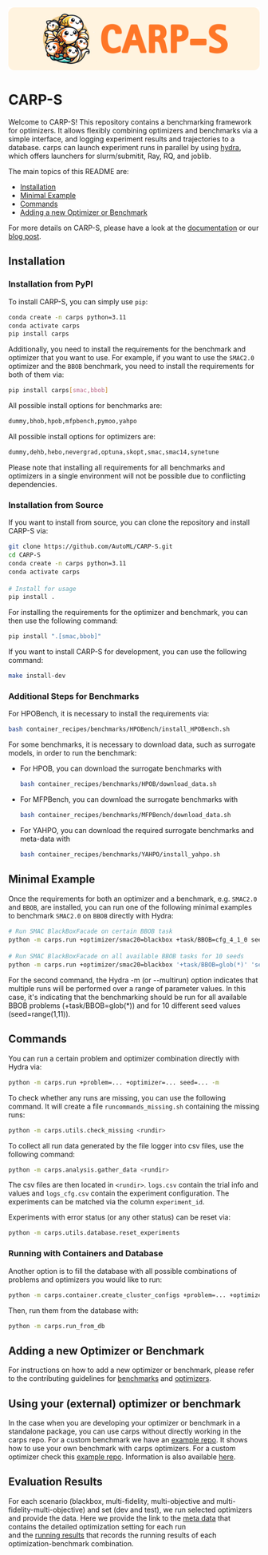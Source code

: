 <img src="docs/images/carps_Logo_wide.png" alt="Logo"/>

# CARP-S
Welcome to CARP-S! 
This repository contains a benchmarking framework for optimizers.
It allows flexibly combining optimizers and benchmarks via a simple interface, and logging experiment results 
and trajectories to a database.
carps can launch experiment runs in parallel by using [hydra](https://hydra.cc), which offers launchers for slurm/submitit, Ray, RQ, and joblib.

The main topics of this README are:
- [Installation](#installation)
- [Minimal Example](#minimal-example)
- [Commands](#commands)
- [Adding a new Optimizer or Benchmark](#adding-a-new-optimizer-or-benchmark)

For more details on CARP-S, please have a look at the 
[documentation](https://AutoML.github.io/CARP-S/latest/) or our [blog post](https://automl.space/carps-a-framework-for-comparing-n-hyperparameter-optimizers-on-m-benchmarks/).

## Installation

### Installation from PyPI

To install CARP-S, you can simply use `pip`:

```bash
conda create -n carps python=3.11
conda activate carps
pip install carps
```

Additionally, you need to install the requirements for the benchmark and optimizer that you want to use.
For example, if you want to use the `SMAC2.0` optimizer and the `BBOB` benchmark, you need to install the
requirements for both of them via:

```bash
pip install carps[smac,bbob]
```

All possible install options for benchmarks are:
```bash
dummy,bhob,hpob,mfpbench,pymoo,yahpo
```

All possible install options for optimizers are:
```bash
dummy,dehb,hebo,nevergrad,optuna,skopt,smac,smac14,synetune
```

Please note that installing all requirements for all benchmarks and optimizers in a single 
environment will not be possible due to conflicting dependencies.

### Installation from Source

If you want to install from source, you can clone the repository and install CARP-S via:

```bash
git clone https://github.com/AutoML/CARP-S.git
cd CARP-S
conda create -n carps python=3.11
conda activate carps

# Install for usage
pip install .
```

For installing the requirements for the optimizer and benchmark, you can then use the following command:
```bash
pip install ".[smac,bbob]"
```

If you want to install CARP-S for development, you can use the following command:
```bash
make install-dev
```

### Additional Steps for Benchmarks

For HPOBench, it is necessary to install the requirements via:
```bash
bash container_recipes/benchmarks/HPOBench/install_HPOBench.sh
```

For some benchmarks, it is necessary to download data, 
such as surrogate models, in order to run the benchmark: 

-   For HPOB, you can download the surrogate benchmarks with
    ```bash
    bash container_recipes/benchmarks/HPOB/download_data.sh
    ```

-   For MFPBench, you can download the surrogate benchmarks with
    ```bash
    bash container_recipes/benchmarks/MFPBench/download_data.sh
    ```

-   For YAHPO, you can download the required surrogate benchmarks and meta-data with
    ```bash
    bash container_recipes/benchmarks/YAHPO/install_yahpo.sh
    ```

## Minimal Example
Once the requirements for both an optimizer and a benchmark, e.g. `SMAC2.0` and `BBOB`, are installed, you can run
one of the following minimal examples to benchmark `SMAC2.0` on `BBOB` directly with Hydra:

```bash
# Run SMAC BlackBoxFacade on certain BBOB task
python -m carps.run +optimizer/smac20=blackbox +task/BBOB=cfg_4_1_0 seed=1 task.optimization_resources.n_trials=25

# Run SMAC BlackBoxFacade on all available BBOB tasks for 10 seeds
python -m carps.run +optimizer/smac20=blackbox '+task/BBOB=glob(*)' 'seed=range(1,11)' -m
```

For the second command, the Hydra -m (or --multirun) option indicates that multiple runs will be 
performed over a range of parameter values. In this case, it's indicating that the benchmarking
should be run for all available BBOB problems (+task/BBOB=glob(*)) and for 10 different 
seed values (seed=range(1,11)).

## Commands

You can run a certain problem and optimizer combination directly with Hydra via:
```bash
python -m carps.run +problem=... +optimizer=... seed=... -m
```

To check whether any runs are missing, you can use the following command. It will create
a file `runcommands_missing.sh` containing the missing runs:
```bash
python -m carps.utils.check_missing <rundir>
```

To collect all run data generated by the file logger into csv files, use the following command:
```bash
python -m carps.analysis.gather_data <rundir>
```
The csv files are then located in `<rundir>`. `logs.csv` contain the trial info and values and 
`logs_cfg.csv` contain the experiment  configuration.
The experiments can be matched via the column `experiment_id`.

Experiments with error status (or any other status) can be reset via:
```bash
python -m carps.utils.database.reset_experiments
```

### Running with Containers and Database
Another option is to fill the database with all possible combinations of problems and optimizers
you would like to run:
```bash
python -m carps.container.create_cluster_configs +problem=... +optimizer=... -m
```

Then, run them from the database with:
```bash
python -m carps.run_from_db 
```

## Adding a new Optimizer or Benchmark
For instructions on how to add a new optimizer or benchmark, please refer to the contributing 
guidelines for 
[benchmarks](https://automl.github.io/CARP-S/latest/contributing/contributing-a-benchmark/)
and
[optimizers](https://automl.github.io/CARP-S/latest/contributing/contributing-an-optimizer/).

## Using your (external) optimizer or benchmark
In the case when you are developing your optimizer or benchmark in a standalone package, you can use carps without directly working in the carps repo.
For a custom benchmark we have an [example repo](https://github.com/automl/OptBench).
It shows how to use your own benchmark with carps optimizers.
For a custom optimizer check this [example repo](https://github.com/automl/CARP-S-example-optimizer).
Information is also available [here](https://automl.github.io/CARP-S/guides/using-carps/).

## Evaluation Results
For each scenario (blackbox, multi-fidelity, multi-objective and multi-fidelity-multi-objective) and set (dev and test), we run selected optimizers and provide the data.
Here we provide the link to the [meta data](https://drive.google.com/file/d/17pn48ragmWsyRC39sInsh2fEPUHP3BRT/view?usp=sharing) 
that contains the detailed optimization setting for each run  
and the [running results](https://drive.google.com/file/d/1yzJRbwRvdLbpZ9SdQN2Vk3yQSdDP_vck/view?usp=drive_link) that 
records the running results of each optimization-benchmark combination. 
